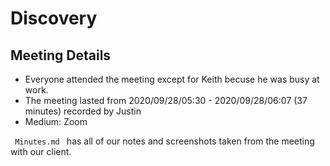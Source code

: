 # Discovery

## Meeting Details
- Everyone attended the meeting except for Keith becuse he was busy at work.  
- The meeting lasted from 2020/09/28/05:30 - 2020/09/28/06:07 (37 minutes) recorded by Justin
- Medium: Zoom

<code> Minutes.md </code> has all of our notes and screenshots taken from the meeting with our client. 


